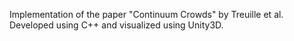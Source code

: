 Implementation of the paper "Continuum Crowds" by Treuille et al. Developed using C++ and visualized using Unity3D.
